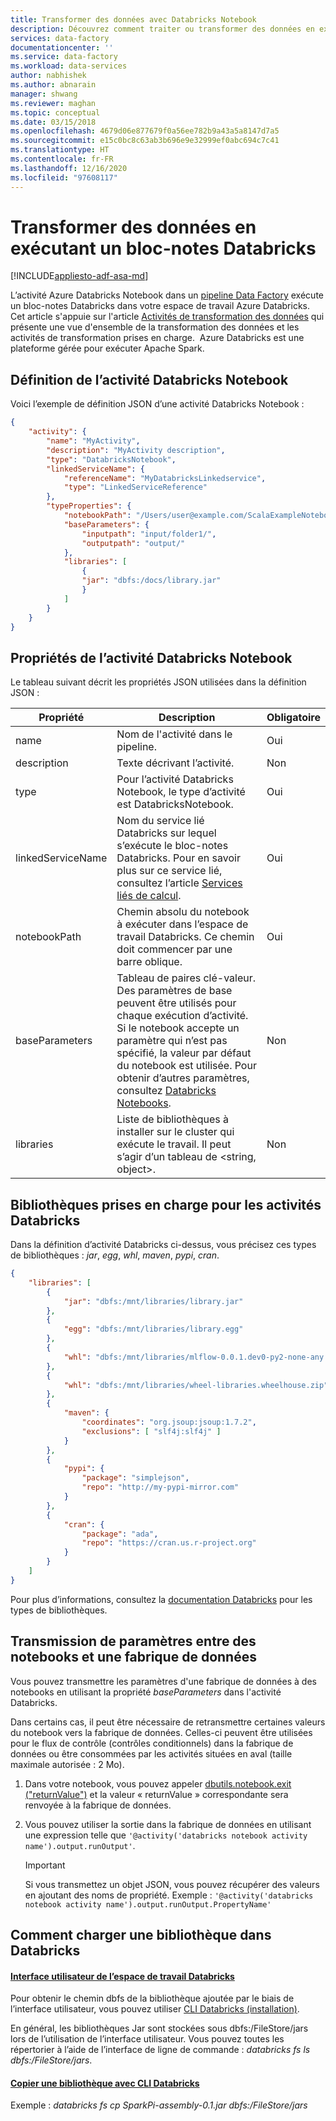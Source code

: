 ```yaml
---
title: Transformer des données avec Databricks Notebook
description: Découvrez comment traiter ou transformer des données en exécutant un bloc-notes Databricks.
services: data-factory
documentationcenter: ''
ms.service: data-factory
ms.workload: data-services
author: nabhishek
ms.author: abnarain
manager: shwang
ms.reviewer: maghan
ms.topic: conceptual
ms.date: 03/15/2018
ms.openlocfilehash: 4679d06e877679f0a56ee782b9a43a5a8147d7a5
ms.sourcegitcommit: e15c0bc8c63ab3b696e9e32999ef0abc694c7c41
ms.translationtype: HT
ms.contentlocale: fr-FR
ms.lasthandoff: 12/16/2020
ms.locfileid: "97608117"
---
```

# <a name="transform-data-by-running-a-databricks-notebook"></a>Transformer des données en exécutant un bloc-notes Databricks
[!INCLUDE[appliesto-adf-asa-md](includes/appliesto-adf-asa-md.md)]

L’activité Azure Databricks Notebook dans un [pipeline Data Factory](concepts-pipelines-activities.md) exécute un bloc-notes Databricks dans votre espace de travail Azure Databricks. Cet article s'appuie sur l'article [Activités de transformation des données](transform-data.md) qui présente une vue d'ensemble de la transformation des données et les activités de transformation prises en charge.  Azure Databricks est une plateforme gérée pour exécuter Apache Spark.

## <a name="databricks-notebook-activity-definition"></a>Définition de l’activité Databricks Notebook

Voici l’exemple de définition JSON d’une activité Databricks Notebook :

```json
{
    "activity": {
        "name": "MyActivity",
        "description": "MyActivity description",
        "type": "DatabricksNotebook",
        "linkedServiceName": {
            "referenceName": "MyDatabricksLinkedservice",
            "type": "LinkedServiceReference"
        },
        "typeProperties": {
            "notebookPath": "/Users/user@example.com/ScalaExampleNotebook",
            "baseParameters": {
                "inputpath": "input/folder1/",
                "outputpath": "output/"
            },
            "libraries": [
                {
                "jar": "dbfs:/docs/library.jar"
                }
            ]
        }
    }
}
```

## <a name="databricks-notebook-activity-properties"></a>Propriétés de l’activité Databricks Notebook

Le tableau suivant décrit les propriétés JSON utilisées dans la définition JSON :

|Propriété|Description|Obligatoire|
|---|---|---|
|name|Nom de l'activité dans le pipeline.|Oui|
|description|Texte décrivant l’activité.|Non|
|type|Pour l’activité Databricks Notebook, le type d’activité est DatabricksNotebook.|Oui|
|linkedServiceName|Nom du service lié Databricks sur lequel s’exécute le bloc-notes Databricks. Pour en savoir plus sur ce service lié, consultez l’article [Services liés de calcul](compute-linked-services.md).|Oui|
|notebookPath|Chemin absolu du notebook à exécuter dans l’espace de travail Databricks. Ce chemin doit commencer par une barre oblique.|Oui|
|baseParameters|Tableau de paires clé-valeur. Des paramètres de base peuvent être utilisés pour chaque exécution d’activité. Si le notebook accepte un paramètre qui n’est pas spécifié, la valeur par défaut du notebook est utilisée. Pour obtenir d’autres paramètres, consultez [Databricks Notebooks](https://docs.databricks.com/api/latest/jobs.html#jobsparampair).|Non|
|libraries|Liste de bibliothèques à installer sur le cluster qui exécute le travail. Il peut s’agir d’un tableau de \<string, object>.|Non|


## <a name="supported-libraries-for-databricks-activities"></a>Bibliothèques prises en charge pour les activités Databricks

Dans la définition d’activité Databricks ci-dessus, vous précisez ces types de bibliothèques : *jar*, *egg*, *whl*, *maven*, *pypi*, *cran*.

```json
{
    "libraries": [
        {
            "jar": "dbfs:/mnt/libraries/library.jar"
        },
        {
            "egg": "dbfs:/mnt/libraries/library.egg"
        },
        {
            "whl": "dbfs:/mnt/libraries/mlflow-0.0.1.dev0-py2-none-any.whl"
        },
        {
            "whl": "dbfs:/mnt/libraries/wheel-libraries.wheelhouse.zip"
        },
        {
            "maven": {
                "coordinates": "org.jsoup:jsoup:1.7.2",
                "exclusions": [ "slf4j:slf4j" ]
            }
        },
        {
            "pypi": {
                "package": "simplejson",
                "repo": "http://my-pypi-mirror.com"
            }
        },
        {
            "cran": {
                "package": "ada",
                "repo": "https://cran.us.r-project.org"
            }
        }
    ]
}

```

Pour plus d’informations, consultez la [documentation Databricks](https://docs.azuredatabricks.net/api/latest/libraries.html#managedlibrarieslibrary) pour les types de bibliothèques.

## <a name="passing-parameters-between-notebooks-and-data-factory"></a>Transmission de paramètres entre des notebooks et une fabrique de données

Vous pouvez transmettre les paramètres d'une fabrique de données à des notebooks en utilisant la propriété *baseParameters* dans l'activité Databricks. 

Dans certains cas, il peut être nécessaire de retransmettre certaines valeurs du notebook vers la fabrique de données. Celles-ci peuvent être utilisées pour le flux de contrôle (contrôles conditionnels) dans la fabrique de données ou être consommées par les activités situées en aval (taille maximale autorisée : 2 Mo). 

1. Dans votre notebook, vous pouvez appeler [dbutils.notebook.exit ("returnValue")](https://docs.azuredatabricks.net/user-guide/notebooks/notebook-workflows.html#notebook-workflows-exit) et la valeur « returnValue » correspondante sera renvoyée à la fabrique de données.

2. Vous pouvez utiliser la sortie dans la fabrique de données en utilisant une expression telle que `'@activity('databricks notebook activity name').output.runOutput'`. 

   > [!IMPORTANT]
   > Si vous transmettez un objet JSON, vous pouvez récupérer des valeurs en ajoutant des noms de propriété. Exemple : `'@activity('databricks notebook activity name').output.runOutput.PropertyName'`

## <a name="how-to-upload-a-library-in-databricks"></a>Comment charger une bibliothèque dans Databricks

#### <a name="using-databricks-workspace-ui"></a>[Interface utilisateur de l’espace de travail Databricks](https://docs.azuredatabricks.net/user-guide/libraries.html#create-a-library)

Pour obtenir le chemin dbfs de la bibliothèque ajoutée par le biais de l’interface utilisateur, vous pouvez utiliser [CLI Databricks (installation)](https://docs.azuredatabricks.net/user-guide/dev-tools/databricks-cli.html#install-the-cli). 

En général, les bibliothèques Jar sont stockées sous dbfs:/FileStore/jars lors de l’utilisation de l’interface utilisateur. Vous pouvez toutes les répertorier à l’aide de l’interface de ligne de commande : *databricks fs ls dbfs:/FileStore/jars*.



#### <a name="copy-library-using-databricks-cli"></a>[Copier une bibliothèque avec CLI Databricks](https://docs.azuredatabricks.net/user-guide/dev-tools/databricks-cli.html#copy-a-file-to-dbfs)

Exemple : *databricks fs cp SparkPi-assembly-0.1.jar dbfs:/FileStore/jars*
